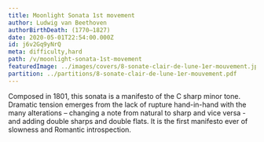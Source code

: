 ```yaml
---
title: Moonlight Sonata 1st movement
author: Ludwig van Beethoven
authorBirthDeath: (1770–1827)
date: 2020-05-01T22:54:00.000Z
id: j6v2Gq9yNrQ
meta: difficulty,hard
path: /v/moonlight-sonata-1st-movement
featuredImage: ../images/covers/8-sonate-clair-de-lune-1er-mouvement.jpg
partition: ../partitions/8-sonate-clair-de-lune-1er-mouvement.pdf
---
```

Composed in 1801, this sonata is a manifesto of the C sharp minor tone. Dramatic tension emerges from the lack of rupture hand-in-hand with the many alterations – changing a note from natural to sharp and vice versa -and adding double sharps and double flats. It is the first manifesto ever of slowness and Romantic introspection.